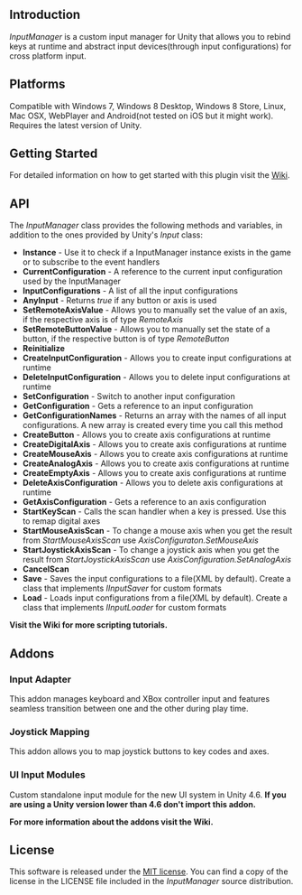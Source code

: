 ## Introduction
*InputManager* is a custom input manager for Unity that allows you to rebind keys at runtime and abstract input devices(through input configurations) for cross platform input.

## Platforms
Compatible with Windows 7, Windows 8 Desktop, Windows 8 Store, Linux, Mac OSX, WebPlayer and Android(not tested on iOS but it might work). Requires the latest version of Unity.

## Getting Started
For detailed information on how to get started with this plugin visit the [Wiki](https://github.com/daemon3000/InputManager/wiki/Getting-Started).

## API
The *InputManager* class provides the following methods and variables, in addition to the ones provided by Unity's *Input* class:

- **Instance** - Use it to check if a InputManager instance exists in the game or to subscribe to the event handlers
- **CurrentConfiguration** - A reference to the current input configuration used by the InputManager
- **InputConfigurations** - A list of all the input configurations
- **AnyInput** - Returns *true* if any button or axis is used
- **SetRemoteAxisValue** - Allows you to manually set the value of an axis, if the respective axis is of type *RemoteAxis*
- **SetRemoteButtonValue** - Allows you to manually set the state of a button, if the respective button is of type *RemoteButton*
- **Reinitialize**
- **CreateInputConfiguration** - Allows you to create input configurations at runtime
- **DeleteInputConfiguration** - Allows you to delete input configurations at runtime
- **SetConfiguration** - Switch to another input configuration
- **GetConfiguration** - Gets a reference to an input configuration
- **GetConfigurationNames** - Returns an array with the names of all input configurations. A new array is created every time you call this method
- **CreateButton** - Allows you to create axis configurations at runtime
- **CreateDigitalAxis** - Allows you to create axis configurations at runtime
- **CreateMouseAxis** - Allows you to create axis configurations at runtime
- **CreateAnalogAxis** - Allows you to create axis configurations at runtime
- **CreateEmptyAxis** - Allows you to create axis configurations at runtime
- **DeleteAxisConfiguration** - Allows you to delete axis configurations at runtime
- **GetAxisConfiguration** - Gets a reference to an axis configuration
- **StartKeyScan** - Calls the scan handler when a key is pressed. Use this to remap digital axes
- **StartMouseAxisScan** - To change a mouse axis when you get the result from *StartMouseAxisScan* use *AxisConfiguraton.SetMouseAxis*
- **StartJoystickAxisScan** - To change a joystick axis when you get the result from *StartJoystickAxisScan* use *AxisConfiguration.SetAnalogAxis*
- **CancelScan**
- **Save** - Saves the input configurations to a file(XML by default). Create a class that implements *IInputSaver* for custom formats
- **Load** - Loads input configurations from a file(XML by default). Create a class that implements *IInputLoader* for custom formats

**Visit the Wiki for more scripting tutorials.**

## Addons
### Input Adapter
This addon manages keyboard and XBox controller input and features seamless transition between one and the other during play time.

### Joystick Mapping
This addon allows you to map joystick buttons to key codes and axes.

### UI Input Modules
Custom standalone input module for the new UI system in Unity 4.6.
**If you are using a Unity version lower than 4.6 don't import this addon.**

**For more information about the addons visit the Wiki.**

## License
This software is released under the [MIT license](http://opensource.org/licenses/MIT). You can find a copy of the license in the LICENSE file included in the *InputManager* source distribution.
